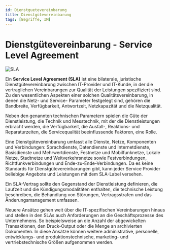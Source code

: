 ```yaml
---
id: Dienstguetevereinbarung
title: Dienstgütevereinbarung
tags: [Begriffe, IM]
---
```


# Dienstgütevereinbarung - Service Level Agreement

![SLA](/img/Verfuegbarkeitsklassen.png)

Ein **Service Level Agreement (SLA)** ist eine bilaterale, juristische Dienstgütevereinbarung zwischen IT-Provider und IT-Kunde, in der die vertraglichen Vereinbarungen zur Qualität der Leistungen spezifiziert sind. Zu den wesentlichen Aspekten einer solchen Qualitätsvereinbarung, in denen die Netz- und Service- Parameter festgelegt sind, gehören die Bandbreite, Verfügbarkeit, Antwortzeit, Netzkapazität und die Netzqualität. 

Neben den genannten technischen Parametern spielen die Güte der Dienstleistung, die Technik und Messtechnik, mit der die Dienstleistungen erbracht werden, die Verfügbarkeit, die Ausfall-, Reaktions- und Reparaturzeiten, die Servicequalität beeinflussende Faktoren, eine Rolle.

Eine Dienstgütevereinbarung umfasst alle Dienste, Netze, Komponenten und Verbindungen: Sprachdienste, Datendienste und Internetdienste, Basisdienste und Mehrwertdienste, Festnetze und Mobilfunknetze, Lokale Netze, Stadtnetze und Weitverkehrsnetze sowie Festverbindungen, Richtfunkverbindungen und Ende-zu-Ende-Verbindungen. Da es keine Standards für Dienstgütevereinbarungen gibt, kann jeder Service Provider beliebige Angebote und Leistungen mit dem SLA-Label versehen.

Ein SLA-Vertrag sollte den Gegenstand der Dienstleistung definieren, die Laufzeit und die Kündigungsmodalitäten enthalten, die technische Leistung beschreiben, die Behandlung von Störungen, Vertragsstrafen und das Änderungsmanagement umfassen.

Neuere Ansätze gehen weit über die IT-spezifischen Vereinbarungen hinaus und stellen in den SLAs auch Anforderungen an die Geschäftsprozesse des Unternehmens. So beispielsweise an die Anzahl der abgewickelten Transaktionen, den Druck-Output oder die Menge an archivierten Dokumenten. In diese Ansätze können weitere administrative, personelle, entwicklungs- und produktionstechnische, marketing- und vertriebstechnische Größen aufgenommen werden.


